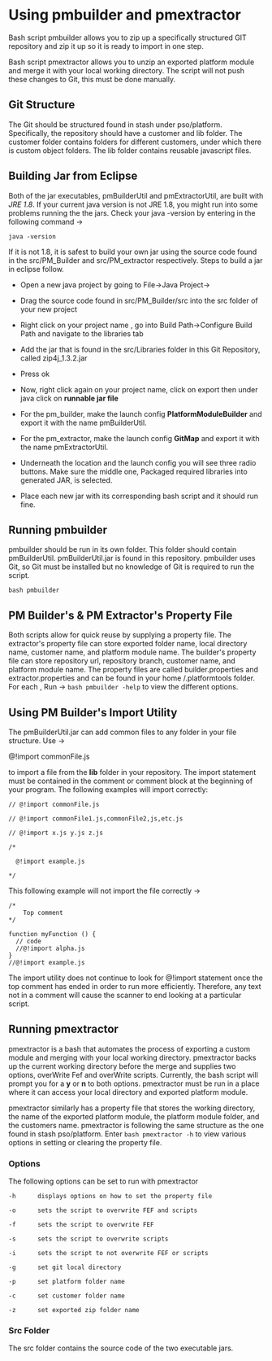 Using pmbuilder and pmextractor
============

Bash script pmbuilder allows you to zip up a specifically structured GIT
repository and zip it up so it is ready to import in one step.

Bash script pmextractor allows you to unzip an exported platform module
and merge it with your local working directory. The script will not push these
changes to Git, this must be done manually. 

## Git Structure

The Git should be structured found in stash under pso/platform. Specifically,
the repository should have a customer and lib folder. The customer folder 
contains folders for different customers, under which there is custom object
folders. The lib folder contains reusable javascript files. 

## Building Jar from Eclipse

Both of the jar executables, pmBuilderUtil and pmExtractorUtil, are built
with *JRE 1.8*. If your current java version is not JRE 1.8, you might run into
some problems running the the jars. Check your java -version by entering in
the following command ->

`java -version` 

If it is not 1.8, it is safest to build your own jar using the source code found
in the src/PM_Builder and src/PM_extractor respectively. Steps to build
a jar in eclipse follow.

* Open a new java project by going to File->Java Project->

* Drag the source code found in src/PM_Builder/src into the src folder of your new project

* Right click on your project name , go into Build Path->Configure Build Path and navigate to
the libraries tab

* Add the jar that is found in the src/Libraries folder in this Git Repository, called zip4j_1.3.2.jar

* Press ok

* Now, right click again on your project name, click on export then under java click on **runnable jar file**

* For the pm_builder, make the launch config **PlatformModuleBuilder** and export it with the name pmBuilderUtil.

* For the pm_extractor, make the launch config **GitMap** and export it with the name pmExtractorUtil.

* Underneath the location and the launch config you will see three radio buttons. Make sure the middle one, Packaged
required libraries into generated JAR, is selected.

* Place each new jar with its corresponding bash script and it should run fine. 

## Running pmbuilder 

pmbuilder should be run in its own folder. This folder should contain pmBuilderUtil.
pmBuilderUtil.jar is found in this repository. pmbuilder uses Git, so Git must be
installed but no knowledge of Git is required to run the script.

`bash pmbuilder `

## PM Builder's & PM Extractor's Property File

Both scripts allow for quick reuse by supplying a property file. The extractor's
property file can store exported folder name, local directory name, customer name,
and platform module name. The builder's property file can store repository url, repository
branch, customer name, and platform module name. The property files are called builder.properties
and extractor.properties and can be found in your home /.platformtools folder. For each , 
Run -> `bash pmbuilder -help` to view the 
different options.

## Using PM Builder's Import Utility

The pmBuilderUtil.jar can add common files to any folder in your file structure. Use ->

@!import commonFile.js

to import a file from the **lib** folder in your repository. The import
statement must be contained in the comment or comment block at the beginning
of your program. The following examples will import correctly:

`// @!import commonFile.js`

`// @!import commonFile1.js,commonFile2,js,etc.js`

`// @!import x.js y.js z.js`

```
/*

  @!import example.js
  
*/
```

This following example will not import the file correctly ->

``` 
/*
    Top comment 
*/

function myFunction () {
  // code
  //@!import alpha.js
}
//@!import example.js
```

The import utility does not continue to look for @!import statement
once the top comment has ended in order to run more efficiently. Therefore,
any text not in a comment will cause the scanner to end looking at a 
particular script. 

## Running pmextractor

pmextractor is a bash that automates the process of exporting a custom module
and merging with your local working directory. pmextractor backs up the current
working directory before the merge and supplies two options, overWrite Fef and 
overWrite scripts. Currently, the bash script will prompt you for a **y** or **n** 
to both options. pmextractor must be run in a place where it can access your
local directory and exported platform module.

pmextractor similarly has a property file that stores the working directory, the
name of the exported platform module, the platform module folder, and the customers
name. pmextractor is following the same structure as the one found in stash pso/platform.
Enter `bash pmextractor -h` to view various options in setting or clearing the property
file. 

### Options 

The following options can be set to run with pmextractor

```
-h		displays options on how to set the property file

-o		sets the script to overwrite FEF and scripts

-f		sets the script to overwrite FEF

-s		sets the script to overwrite scripts

-i 		sets the script to not overwrite FEF or scripts 

-g		set git local directory

-p      set platform folder name

-c      set customer folder name 

-z      set exported zip folder name 

```

### Src Folder

The src folder contains the source code of the two executable jars.

